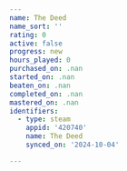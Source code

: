 ```yaml
---
name: The Deed
name_sort: ''
rating: 0
active: false
progress: new
hours_played: 0
purchased_on: .nan
started_on: .nan
beaten_on: .nan
completed_on: .nan
mastered_on: .nan
identifiers:
  - type: steam
    appid: '420740'
    name: The Deed
    synced_on: '2024-10-04'

---
```

